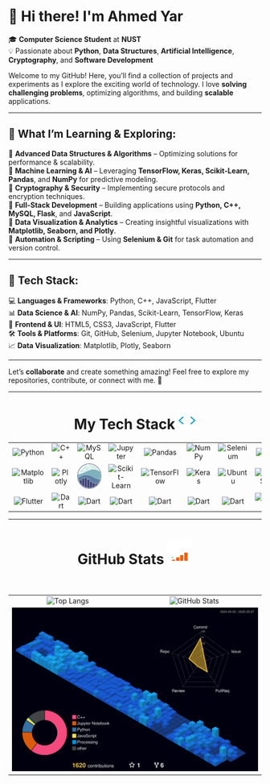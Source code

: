 # 👋 Hi there! I'm Ahmed Yar

🎓 **Computer Science Student** at **NUST**  
💡 Passionate about **Python**, **Data Structures**, **Artificial Intelligence**, **Cryptography**, and **Software Development**

Welcome to my GitHub! Here, you’ll find a collection of projects and experiments as I explore the exciting world of technology. I love **solving challenging problems**, optimizing algorithms, and building **scalable** applications.

---

## 🌱 **What I’m Learning & Exploring:**

🔹 **Advanced Data Structures & Algorithms** – Optimizing solutions for performance & scalability.  
🔹 **Machine Learning & AI** – Leveraging **TensorFlow, Keras, Scikit-Learn, Pandas**, and **NumPy** for predictive modeling.  
🔹 **Cryptography & Security** – Implementing secure protocols and encryption techniques.  
🔹 **Full-Stack Development** – Building applications using **Python, C++, MySQL, Flask**, and **JavaScript**.  
🔹 **Data Visualization & Analytics** – Creating insightful visualizations with **Matplotlib, Seaborn, and Plotly**.  
🔹 **Automation & Scripting** – Using **Selenium & Git** for task automation and version control.

---

## 🚀 **Tech Stack:**

💻 **Languages & Frameworks**: Python, C++, JavaScript, Flutter  
📊 **Data Science & AI**: NumPy, Pandas, Scikit-Learn, TensorFlow, Keras  
🎨 **Frontend & UI**: HTML5, CSS3, JavaScript, Flutter  
🛠 **Tools & Platforms**: Git, GitHub, Selenium, Jupyter Notebook, Ubuntu  
📈 **Data Visualization**: Matplotlib, Plotly, Seaborn

---

Let’s **collaborate** and create something amazing! Feel free to explore my repositories, contribute, or connect with me. 🚀

---

<h1 align="center">My Tech Stack <img src="img/favtech.gif" height="35"></h1>

<div align="center">
    <table width="900">
        <tr>
            <td align="center" width="90">
                <img src="https://techstack-generator.vercel.app/python-icon.svg" alt="Python" height="50" />
            </td>
            <td align="center" width="90">
                <img src="https://techstack-generator.vercel.app/cpp-icon.svg" alt="C++" height="50" />
            </td>
            <td align="center" width="90">
                <img src="https://techstack-generator.vercel.app/mysql-icon.svg" alt="MySQL" height="50" />
            </td>
            <td align="center" width="90">
                <img src="https://cdn.jsdelivr.net/gh/devicons/devicon/icons/jupyter/jupyter-original.svg" alt="Jupyter" height="50" />
            </td>
            <td align="center" width="90">
                <img src="https://cdn.jsdelivr.net/gh/devicons/devicon/icons/pandas/pandas-original.svg" alt="Pandas" height="50" />
            </td>
            <td align="center" width="90">
                <img src="https://cdn.jsdelivr.net/gh/devicons/devicon/icons/numpy/numpy-original.svg" alt="NumPy" height="50" />
            </td>
            <td align="center" width="90">
                <img src="https://cdn.simpleicons.org/selenium/43B02A" alt="Selenium" height="50" />
            </td>
            <td align="center" width="90">
                <img src="https://cdn.simpleicons.org/git/F05032" alt="Git" height="50" />
            </td>
            <td align="center" width="90">
                <img src="https://techstack-generator.vercel.app/github-icon.svg" alt="GitHub" height="50" />
            </td>
            <td align="center" width="90">
                <img src="https://skillicons.dev/icons?i=md" alt="Markdown" height="50" />
            </td>
        </tr>
        <tr>
            <td align="center" width="90">
                <img src="https://cdn.jsdelivr.net/gh/devicons/devicon/icons/matplotlib/matplotlib-original.svg" alt="Matplotlib" height="50" />
            </td>
            <td align="center" width="90">
                <img src="https://cdn.jsdelivr.net/gh/devicons/devicon/icons/plotly/plotly-original.svg" alt="Plotly" height="50" />
            </td>
            <td align="center" width="90">
                <img src="img/seaborn.png" alt="Seaborn" height="50" />
            </td>
            <td align="center" width="90">
                <img src="https://cdn.jsdelivr.net/gh/devicons/devicon/icons/scikitlearn/scikitlearn-original.svg" alt="Scikit-Learn" height="50" />
            </td>
            <td align="center" width="90">
                <img src="https://cdn.jsdelivr.net/gh/devicons/devicon/icons/tensorflow/tensorflow-original.svg" alt="TensorFlow" height="50" />
            </td>
            <td align="center" width="90">
                <img src="https://cdn.jsdelivr.net/gh/devicons/devicon/icons/keras/keras-original.svg" alt="Keras" height="50" />
            </td>
            <td align="center" width="90">
                <img src="https://cdn.jsdelivr.net/gh/devicons/devicon@latest/icons/ubuntu/ubuntu-original.svg" alt="Ubuntu" height="60" />
            </td>
            <td align="center" width="90">
                <img src="https://cdn.jsdelivr.net/gh/devicons/devicon/icons/css3/css3-original.svg" alt="CSS3" height="50" />
            </td>
            <td align="center" width="90">
                <img src="https://cdn.jsdelivr.net/gh/devicons/devicon/icons/html5/html5-original.svg" alt="HTML5" height="50" />
            </td>
            <td align="center" width="90">
                <img src="https://techstack-generator.vercel.app/js-icon.svg" alt="JavaScript" height="50" />
            </td>
        </tr>
        <tr>
            <td align="center" width="90">
                <img src="https://cdn.jsdelivr.net/gh/devicons/devicon@latest/icons/flutter/flutter-original.svg" alt="Flutter" height="50" />
            </td>
            <td align="center" width="90">
                <img src="https://cdn.jsdelivr.net/gh/devicons/devicon@latest/icons/dart/dart-original.svg" alt="Dart" height="50" />
            </td>
            <td align="center" width="90">
                <img src="https://cdn.jsdelivr.net/gh/devicons/devicon@latest/icons/kaggle/kaggle-original.svg" alt="Dart" height="50" />
            </td>
            <td align="center" width="90">
                <img src="https://techstack-generator.vercel.app/restapi-icon.svg" alt="Dart" height="50" />
            </td>
            <td align="center" width="90">
                <img src="https://cdn.jsdelivr.net/gh/devicons/devicon@latest/icons/mongodb/mongodb-original-wordmark.svg" alt="Dart" height="50" />
            </td>
            <td align="center" width="90">
                <img src="https://cdn.jsdelivr.net/gh/devicons/devicon@latest/icons/redis/redis-original.svg"alt="Dart" height="50" />
            </td>
            <td align="center" width="90">
                <img  src="https://cdn.jsdelivr.net/gh/devicons/devicon@latest/icons/pytorch/pytorch-original.svg"alt="Dart" height="50" />
            </td>
            <td align="center" width="90">
                <img  src="https://cdn.jsdelivr.net/gh/devicons/devicon@latest/icons/neo4j/neo4j-original.svg" alt="Dart" height="50" />
            </td>
            <td align="center" colspan="9"> <!-- Centered empty space -->
                <p> </p>
            </td>
        </tr>
    </table>
</div>

---

<h1 align="center">GitHub Stats <img src="img/github analytics.gif" height=50> </h1>

###

<div align="left">
</div>

###

###

<br clear="both">

<div align="center">
    <table>
        <tr>
             <td align="center">
                <a href="https://github.com/ahmedyar7" style="text-decoration: none;">
                    <img src="https://github-readme-stats.vercel.app/api/top-langs/?username=ahmedyar7&hide_border=true&layout=donut&theme=github_dark" alt="Top Langs" style="border: none; outline: none;">
                </a>
            </td>
            <td align="center">
                <a href="https://github.com/ahmedyar7" style="text-decoration: none;">
                    <img src="https://github-readme-stats.vercel.app/api?username=ahmedyar7&hide_title=true&hide_rank=false&rank_icon=github&show_icons=true&include_all_commits=true&count_private=true&disable_animations=false&theme=github_dark&locale=en&hide_border=true&order=1" alt="GitHub Stats" />
                </a>
            </td> 
         </tr> 
        <tr>
            <td colspan="2" align="center">
                <a href="https://github.com/ahmedyar7" style="text-decoration: none;">
                    <img src="./profile-3d-contrib/profile-night-view.svg" alt="3D GitHub Contribution Graph" />
                </a>
            </td>
        </tr>
    </table>
</div>
